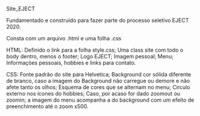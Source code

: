 Site_EJECT

Fundamentado e construído para fazer parte do processo seletivo EJECT 2020.

Consta com um arquivo .html e uma folha .css

HTML:
Definido o link para a folha style.css;
Uma class site com todo o body dentro, menos o footer;
Logo EJECT;
Imagem pessoal;
Menu;
Informações pessoais, hobbies e links para contato.

CSS:
Fonte padrão do site para Helvetica;
Background cor sólida diferente de branco, caso a imagem do Background não carregue ou demore e não afete tanto os olhos;
Esquema de cores que se alternam no menu;
Circulo externo nos ícones do hobbies;
Caso, por acaso for dado zoomout ou zoomin; a imagem do menu acompanha a do background com um efeito de preenchimento até o zoom x500.

